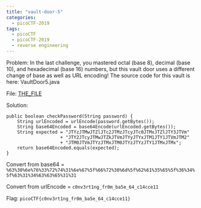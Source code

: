 ```yaml
---
title: "vault-door-5"
categories:
  - picoCTF-2019
tags:
  - picoCTF
  - picoCTF-2019
  - reverse engineering
---
```


Problem: In the last challenge, you mastered octal (base 8), decimal (base 10), and hexadecimal (base 16) numbers, but this vault door uses a different change of base as well as URL encoding! The source code for this vault is here: VaultDoor5.java

File: [THE_FILE](https://github.com/Yorzaren/ctf/raw/master/picoCTF-2019/problem-files/vault-door-5.java "Download file")

Solution: 
```
public boolean checkPassword(String password) {
	String urlEncoded = urlEncode(password.getBytes());
	String base64Encoded = base64Encode(urlEncoded.getBytes());
	String expected = "JTYzJTMwJTZlJTc2JTMzJTcyJTc0JTMxJTZlJTY3JTVm"
					+ "JTY2JTcyJTMwJTZkJTVmJTYyJTYxJTM1JTY1JTVmJTM2"
					+ "JTM0JTVmJTYzJTMxJTM0JTYzJTYzJTY1JTMxJTMx";
	return base64Encoded.equals(expected);
}
```
Convert from base64 = ```%63%30%6e%76%33%72%74%31%6e%67%5f%66%72%30%6d%5f%62%61%35%65%5f%36%34%5f%63%31%34%63%63%65%31%31```

Convert from urlEncode = ```c0nv3rt1ng_fr0m_ba5e_64_c14cce11```

Flag: ```picoCTF{c0nv3rt1ng_fr0m_ba5e_64_c14cce11}```